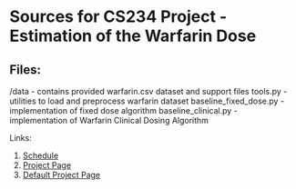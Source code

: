 # Sources for CS234 Project - Estimation of the Warfarin Dose

## Files:

/data - contains provided warfarin.csv dataset and support files
tools.py - utilities to load and preprocess warfarin dataset
baseline_fixed_dose.py - implementation of fixed dose algorithm
baseline_clinical.py - implementation of Warfarin Clinical Dosing Algorithm


Links:
  1. [Schedule](https://docs.google.com/document/d/1vIYf-HFQKeuH0-SNvdXx2ylfTErejZMM8p4-wouhuYw/edit?ts=5c69e320)
  2. [Project Page](http://web.stanford.edu/class/cs234/project.html)
  3. [Default Project Page](http://web.stanford.edu/class/cs234/default_project/index.html)
